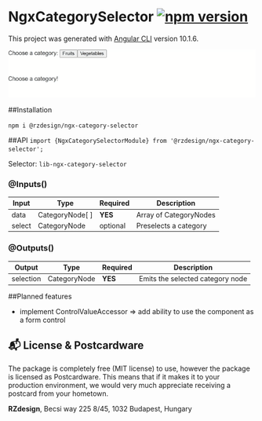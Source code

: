 # NgxCategorySelector [![npm version](https://badge.fury.io/js/%40rzdesign%2Fngx-category-selector.svg)](https://badge.fury.io/js/%40rzdesign%2Fngx-category-selector)


This project was generated with [Angular CLI](https://github.com/angular/angular-cli) version 10.1.6.

![NgxCategorySelector Demo](preview.gif)

##Installation

`npm i @rzdesign/ngx-category-selector`

##API
`import {NgxCategorySelectorModule} from '@rzdesign/ngx-category-selector';`

Selector: `lib-ngx-category-selector`

### @Inputs()

| Input            | Type            | Required                   | Description                                                                                               |
| ---------------- | --------------- | -------------------------- | --------------------------------------------------------------------------------------------------------- |
| data             | CategoryNode[ ] | **YES**                    | Array of CategoryNodes                                                |
| select           | CategoryNode    | optional                   | Preselects a category                                                |


### @Outputs()

| Output           | Type         | Required | Description                                            |
| ---------------- | ------------ | -------- | ------------------------------------------------------ |
| selection        | CategoryNode | **YES**  | Emits the selected category node                       |


##Planned features

- implement ControlValueAccessor => add ability to use the component as a form control
  

## :mailbox_with_mail: License & Postcardware

The package is completely free (MIT license) to use, however the package is licensed as Postcardware. This means that if it makes it to your production environment, we would very much appreciate receiving a postcard from your hometown.

**RZdesign**,
Becsi way 225 8/45,
1032 Budapest,
Hungary
